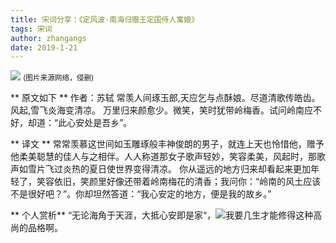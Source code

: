 ```yaml
---
title: 宋词分享：《定风波·南海归赠王定国侍人寓娘》
tags: 宋词
author: zhangangs
date: 2019-1-21
---
```

![](http://www.wailian.work/images/2019/03/08/015f3558abaebea801219c77aae8b3.jpg1280w_1l_2o_100sh.jpg)
<small>(图片来源网络，侵删)</small>

** 原文如下 **
作者：苏轼 
常羡人间琢玉郎,天应乞与点酥娘。尽道清歌传皓齿。风起,雪飞炎海变清凉。
万里归来颜愈少。微笑，笑时犹带岭梅香。试问岭南应不好，却道：“此心安处是吾乡”。

** 译文 **
常常羡慕这世间如玉雕琢般丰神俊朗的男子，就连上天也怜惜他，赠予他柔美聪慧的佳人与之相伴。人人称道那女子歌声轻妙，笑容柔美，风起时，那歌声如雪片飞过炎热的夏日使世界变得清凉。
你从遥远的地方归来却看起来更加年轻了，笑容依旧，笑颜里好像还带着岭南梅花的清香；我问你：“岭南的风土应该不是很好吧？”。你却坦然答道：“我心安定的地方，便是我的故乡。”

** 个人赏析**
“无论海角于天涯，大抵心安即是家“，![](https://tb2.bdstatic.com/tb/editor/images/tsj/t_0001.gif)我要几生才能修得这种高尚的品格啊。 


